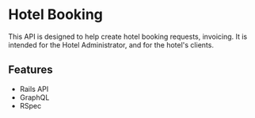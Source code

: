 # Hotel Booking

This API is designed to help create hotel booking requests, invoicing. It is intended for the Hotel Administrator, and for the hotel's clients.

## Features

- Rails API
- GraphQL
- RSpec
